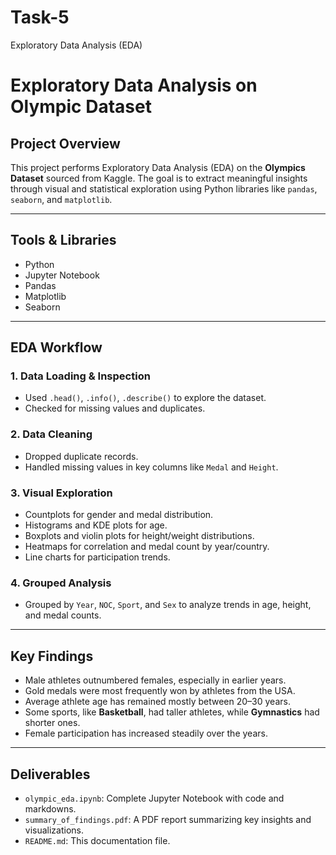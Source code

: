 # Task-5
 Exploratory Data Analysis (EDA)
# Exploratory Data Analysis on Olympic Dataset

## Project Overview
This project performs Exploratory Data Analysis (EDA) on the **Olympics Dataset** sourced from Kaggle. The goal is to extract meaningful insights through visual and statistical exploration using Python libraries like `pandas`, `seaborn`, and `matplotlib`.

---

##  Tools & Libraries
- Python
- Jupyter Notebook
- Pandas
- Matplotlib
- Seaborn

---

## EDA Workflow

### 1. Data Loading & Inspection
- Used `.head()`, `.info()`, `.describe()` to explore the dataset.
- Checked for missing values and duplicates.

### 2. Data Cleaning
- Dropped duplicate records.
- Handled missing values in key columns like `Medal` and `Height`.

### 3. Visual Exploration
- Countplots for gender and medal distribution.
- Histograms and KDE plots for age.
- Boxplots and violin plots for height/weight distributions.
- Heatmaps for correlation and medal count by year/country.
- Line charts for participation trends.

### 4. Grouped Analysis
- Grouped by `Year`, `NOC`, `Sport`, and `Sex` to analyze trends in age, height, and medal counts.

---

##  Key Findings

- Male athletes outnumbered females, especially in earlier years.
- Gold medals were most frequently won by athletes from the USA.
- Average athlete age has remained mostly between 20–30 years.
- Some sports, like **Basketball**, had taller athletes, while **Gymnastics** had shorter ones.
- Female participation has increased steadily over the years.

---

## Deliverables
- `olympic_eda.ipynb`: Complete Jupyter Notebook with code and markdowns.
- `summary_of_findings.pdf`: A PDF report summarizing key insights and visualizations.
- `README.md`: This documentation file.

